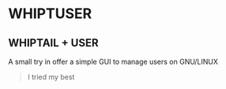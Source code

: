 # WHIPTUSER
## WHIPTAIL + USER

A small try in offer a simple GUI to manage users on GNU/LINUX
>I tried my best
